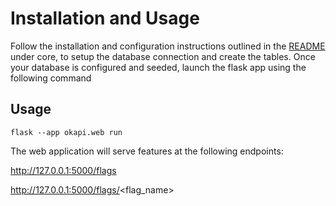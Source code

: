 # Installation and Usage

Follow the installation and configuration instructions outlined in the [README](../core/README.md) under core, to setup
the database connection and create the tables.
Once your database is configured and seeded, launch the flask app using the following command

## Usage

```commandline
flask --app okapi.web run
```

The web application will serve features at the following endpoints:

http://127.0.0.1:5000/flags

http://127.0.0.1:5000/flags/<flag_name>
